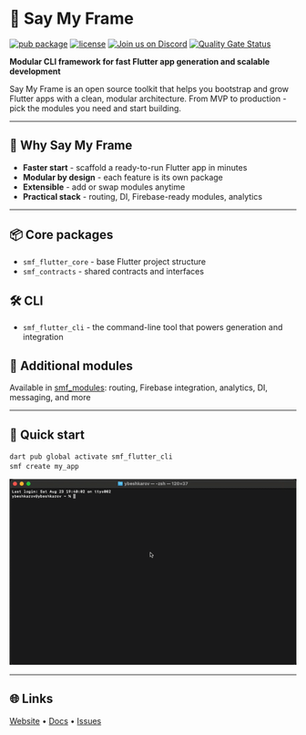 # 🚀 Say My Frame

[![pub package](https://img.shields.io/pub/v/smf_flutter_cli.svg)](https://pub.dev/packages/smf_flutter_cli)
[![license](https://img.shields.io/badge/license-Apache%202.0-blue.svg)](LICENSE)
[![Join us on Discord](https://img.shields.io/badge/Join%20us-Discord-5865F2?logo=discord&logoColor=white)](https://saymyframe.com/discord)
[![Quality Gate Status](https://sonarcloud.io/api/project_badges/measure?project=saymyframe_smf_flutter_cli&metric=alert_status)](https://sonarcloud.io/summary/new_code?id=saymyframe_smf_flutter_cli)

**Modular CLI framework for fast Flutter app generation and scalable development**

Say My Frame is an open source toolkit that helps you bootstrap and grow Flutter apps with a clean, modular architecture. From MVP to production - pick the modules you need and start building.

---

## 🔹 Why Say My Frame
- **Faster start** - scaffold a ready-to-run Flutter app in minutes
- **Modular by design** - each feature is its own package
- **Extensible** - add or swap modules anytime
- **Practical stack** - routing, DI, Firebase-ready modules, analytics

---

## 📦 Core packages
- `smf_flutter_core` - base Flutter project structure
- `smf_contracts` - shared contracts and interfaces

## 🛠 CLI
- `smf_flutter_cli` - the command-line tool that powers generation and integration

## 🔌 Additional modules
Available in [smf_modules](https://github.com/SayMyFrame/smf_modules):
routing, Firebase integration, analytics, DI, messaging, and more

---

## 🚀 Quick start
```bash
dart pub global activate smf_flutter_cli
smf create my_app
```

![SMF CLI Demo](https://raw.githubusercontent.com/saymyframe/.github/main/assets/smf_cli.gif)

---

## 🌐 Links
[Website](https://saymyframe.com) • [Docs](https://doc.saymyframe.com) • [Issues](https://github.com/SayMyFrame/smf_flutter_cli/issues)

